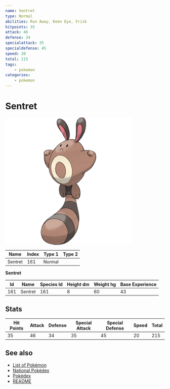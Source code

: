```yaml
---
name: Sentret
type: Normal
abilities: Run Away, Keen Eye, Frisk
hitpoints: 35
attack: 46
defense: 34
specialattack: 35
specialdefense: 45
speed: 20
total: 215
tags:
    - pokemon
categories:
    - pokemon
---
```


# Sentret


![Sentret](images/161.png)

| **Name** | **Index** | **Type 1** | **Type 2** |
|----|----|----|----|
| Sentret | 161 | Normal  |  |

**Sentret** 




| **Id** | **Name** | **Species Id** | **Height dm** | **Weight hg** | **Base Experience** |
|--------|----------|----------------|------------|------------|---------------------|
| 161 | Sentret | 161 | 8 | 60 | 43 |



## Stats

| **Hit Points** | **Attack** | **Defense** | **Special Attack** | **Special Defense** | **Speed** | **Total** |
|----------------|------------|-------------|--------------------|---------------------|-----------|-----------|
| 35 | 46 | 34 | 35 | 45 | 20 | 215 |

## See also

- [List of Pokémon](../pokemon.md)
- [National Pokédex](../national_pokedex.md)
- [Pokédex](../pokedex.md)
- [README](../README.md)
